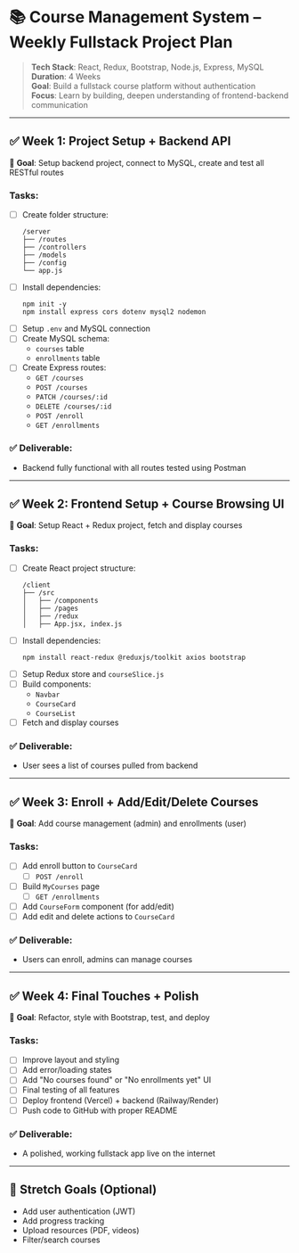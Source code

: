 # 📚 Course Management System – Weekly Fullstack Project Plan

> **Tech Stack**: React, Redux, Bootstrap, Node.js, Express, MySQL  
> **Duration**: 4 Weeks  
> **Goal**: Build a fullstack course platform without authentication  
> **Focus**: Learn by building, deepen understanding of frontend-backend communication

---

## ✅ Week 1: Project Setup + Backend API
🎯 **Goal**: Setup backend project, connect to MySQL, create and test all RESTful routes

### Tasks:
- [ ] Create folder structure:
    ```
    /server
    ├── /routes
    ├── /controllers
    ├── /models
    ├── /config
    └── app.js
    ```
- [ ] Install dependencies:
    ```
    npm init -y
    npm install express cors dotenv mysql2 nodemon
    ```
- [ ] Setup `.env` and MySQL connection
- [ ] Create MySQL schema:
    - `courses` table
    - `enrollments` table
- [ ] Create Express routes:
    - `GET /courses`
    - `POST /courses`
    - `PATCH /courses/:id`
    - `DELETE /courses/:id`
    - `POST /enroll`
    - `GET /enrollments`

### ✅ Deliverable:
- Backend fully functional with all routes tested using Postman

---

## ✅ Week 2: Frontend Setup + Course Browsing UI
🎯 **Goal**: Setup React + Redux project, fetch and display courses

### Tasks:
- [ ] Create React project structure:
    ```
    /client
    ├── /src
    │   ├── /components
    │   ├── /pages
    │   ├── /redux
    │   ├── App.jsx, index.js
    ```
- [ ] Install dependencies:
    ```
    npm install react-redux @reduxjs/toolkit axios bootstrap
    ```
- [ ] Setup Redux store and `courseSlice.js`
- [ ] Build components:
    - `Navbar`
    - `CourseCard`
    - `CourseList`
- [ ] Fetch and display courses

### ✅ Deliverable:
- User sees a list of courses pulled from backend

---

## ✅ Week 3: Enroll + Add/Edit/Delete Courses
🎯 **Goal**: Add course management (admin) and enrollments (user)

### Tasks:
- [ ] Add enroll button to `CourseCard`
    - [ ] `POST /enroll`
- [ ] Build `MyCourses` page
    - [ ] `GET /enrollments`
- [ ] Add `CourseForm` component (for add/edit)
- [ ] Add edit and delete actions to `CourseCard`

### ✅ Deliverable:
- Users can enroll, admins can manage courses

---

## ✅ Week 4: Final Touches + Polish
🎯 **Goal**: Refactor, style with Bootstrap, test, and deploy

### Tasks:
- [ ] Improve layout and styling
- [ ] Add error/loading states
- [ ] Add "No courses found" or "No enrollments yet" UI
- [ ] Final testing of all features
- [ ] Deploy frontend (Vercel) + backend (Railway/Render)
- [ ] Push code to GitHub with proper README

### ✅ Deliverable:
- A polished, working fullstack app live on the internet

---

## 🧠 Stretch Goals (Optional)
- Add user authentication (JWT)
- Add progress tracking
- Upload resources (PDF, videos)
- Filter/search courses
